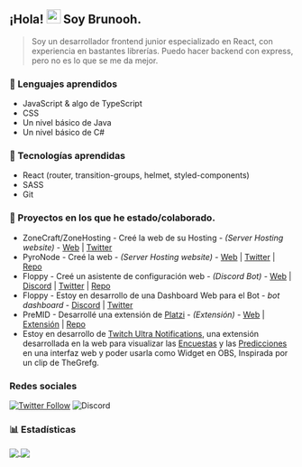 ## ¡Hola! <img src="https://user-images.githubusercontent.com/57642291/115981321-b7a44c80-a58a-11eb-8109-79aa8bcf0698.gif" width="25px">  Soy **Brunooh**.
> Soy un desarrollador frontend junior especializado en React, con experiencia en bastantes librerías.
> Puedo hacer backend con express, pero no es lo que se me da mejor.

### 🔧 Lenguajes aprendidos
- JavaScript & algo de TypeScript
- CSS
- Un nivel básico de Java
- Un nivel básico de C#

### 🔧 Tecnologías aprendidas
- React (router, transition-groups, helmet, styled-components)
- SASS
- Git

### 👑 Proyectos en los que he estado/colaborado.
- ZoneCraft/ZoneHosting - Creé la web de su Hosting - *(Server Hosting website)* - [Web](https://zonehosting.net) | [Twitter](https://twitter.com/ZoneCraftES)
- PyroNode - Creé la web - *(Server Hosting website)* - [Web](https://pyronode.com) | [Twitter](https://twitter.com/PyroNode) | [Repo](https://github.com/brunoocal/Pyronode)
- Floppy - Creé un asistente de configuración web - *(Discord Bot)* - [Web](https://floppy-assistant.vercel.app) | [Discord](https://floppy.red/discord) | [Twitter](https://floppy.red/twitter) | [Repo](https://github.com/brunoocal/FloppyAssistant)
- Floppy - Estoy en desarrollo de una Dashboard Web para el Bot - *bot dashboard* - [Discord](https://floppy.red/discord) | [Twitter](https://floppy.red/twitter)
- PreMID - Desarrollé una extensión de [Platzi](https://www.platzi.com) - *(Extensión)* - [Web](https://premid.app) | [Extensión](https://premid.app/store/presences/Platzi) | [Repo](https://github.com/PlatziPreMID)
- Estoy en desarrollo de [Twitch Ultra Notifications](https://twitter.com/alekitopi/status/1397003597490053120), una extensión desarrollada en la web para visualizar las [Encuestas](https://dev.twitch.tv/docs/api/reference#get-polls) y las [Predicciones](https://dev.twitch.tv/docs/api/reference#get-predictions) en una interfaz web y poder usarla como Widget en OBS, Inspirada por un clip de TheGrefg.

### Redes sociales
[![Twitter Follow](https://img.shields.io/twitter/follow/brunoo_cal?color=orange&label=Twitter&logo=brunoo_cal&style=for-the-badge)](https://twitter.com/brunoo_cal)
![Discord](https://img.shields.io/static/v1?label=Discord&message=Brunooh%231181&color=orange&style=for-the-badge)


### 📊 Estadísticas
<a href="https://github.com/brunoocal">
  <img src="https://github-readme-stats.vercel.app/api/top-langs/?username=brunoocal&langs_count=3&theme=dark" align="center">
</a>
<a href="https://wakatime.com/@brunoocal">
  <img src="https://github-readme-stats.vercel.app/api/wakatime?username=brunoocal&layout=compact&theme=dark" align="center">
</a>
